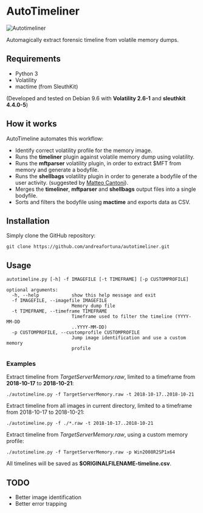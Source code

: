 # AutoTimeliner

![Autotimeliner](https://i2.wp.com/www.andreafortuna.org/wp-content/uploads/2018/11/autotimeliner.gif)

Automagically extract forensic timeline from volatile memory dumps.


## Requirements

- Python 3
- Volatility
- mactime (from SleuthKit)

(Developed and tested on Debian 9.6 with **Volatility 2.6-1** and **sleuthkit 4.4.0-5**)

## How it works

AutoTimeline automates this workflow:

- Identify correct volatility profile for the memory image.
- Runs the **timeliner** plugin against volatile memory dump using volatility. 
- Runs the **mftparser** volatility plugin, in order to extract $MFT from memory and generate a bodyfile. 
- Runs the **shellbags** volatility plugin in order to generate a bodyfile of the user activity. (suggested by [Matteo Cantoni](https://github.com/mcantoni)). 
- Merges the **timeliner**, **mftparser** and **shellbags** output files into a single bodyfile. 
- Sorts and filters the bodyfile using **mactime** and exports data as CSV.

## Installation

Simply clone the GitHub repository:

`git clone https://github.com/andreafortuna/autotimeliner.git`


## Usage

```
autotimeline.py [-h] -f IMAGEFILE [-t TIMEFRAME] [-p CUSTOMPROFILE]

optional arguments:
  -h, --help            show this help message and exit
  -f IMAGEFILE, --imagefile IMAGEFILE
                        Memory dump file
  -t TIMEFRAME, --timeframe TIMEFRAME
                        Timeframe used to filter the timeline (YYYY-MM-DD
                        ..YYYY-MM-DD)
  -p CUSTOMPROFILE, --customprofile CUSTOMPROFILE
                        Jump image identification and use a custom memory
                        profile
```

### Examples

Extract timeline from *TargetServerMemory.raw*, limited to a timeframe from **2018-10-17** to **2018-10-21**:

`./autotimeline.py -f TargetServerMemory.raw -t 2018-10-17..2018-10-21`

Extract timeline from all images in current directory, limited to a timeframe from 2018-10-17 to 2018-10-21:

`./autotimeline.py -f ./*.raw -t 2018-10-17..2018-10-21`

Extract timeline from *TargetServerMemory.raw*, using a custom memory profile:

`./autotimeline.py -f TargetServerMemory.raw -p Win2008R2SP1x64`

All timelines will be saved as **$ORIGINALFILENAME-timeline.csv**.


## TODO

- Better image identification
- Better error trapping

